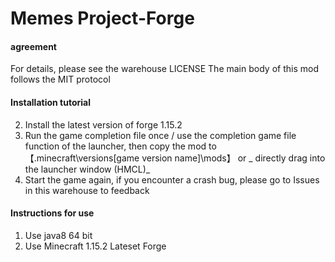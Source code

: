 # Memes Project-Forge


#### agreement
For details, please see the warehouse LICENSE
The main body of this mod follows the MIT protocol
#### Installation tutorial


2. Install the latest version of forge 1.15.2
3. Run the game completion file once / use the completion game file function of the launcher, then copy the mod to【.minecraft\versions\[game version name]\mods】 or _ directly drag into the launcher window (HMCL)_
4. Start the game again, if you encounter a crash bug, please go to Issues in this warehouse to feedback

#### Instructions for use

1. Use java8 64 bit
2. Use Minecraft 1.15.2 Lateset Forge
